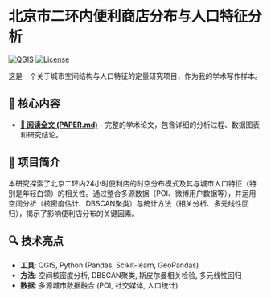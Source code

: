 # 北京市二环内便利商店分布与人口特征分析

[![QGIS](https://img.shields.io/badge/Academic-Writing_Sample-blue.svg)](#)
[![License](https://img.shields.io/badge/License-CC--BY--NC--4.0-lightgrey.svg)](LICENSE)

这是一个关于城市空间结构与人口特征的定量研究项目，作为我的学术写作样本。

## 📄 核心内容

- **[📖 阅读全文 (PAPER.md)](paper.md)** - 完整的学术论文，包含详细的分析过程、数据图表和研究结论。

## 🎯 项目简介

本研究探索了北京二环内24小时便利店的时空分布模式及其与城市人口特征（特别是年轻白领）的相关性。通过整合多源数据（POI、微博用户数据等），并运用空间分析（核密度估计、DBSCAN聚类）与统计方法（相关分析、多元线性回归），揭示了影响便利店分布的关键因素。

## 🔍 技术亮点

- **工具**: QGIS, Python (Pandas, Scikit-learn, GeoPandas)
- **方法**: 空间核密度分析, DBSCAN聚类, 斯皮尔曼相关检验, 多元线性回归
- **数据**: 多源城市数据融合 (POI, 社交媒体, 人口统计)
